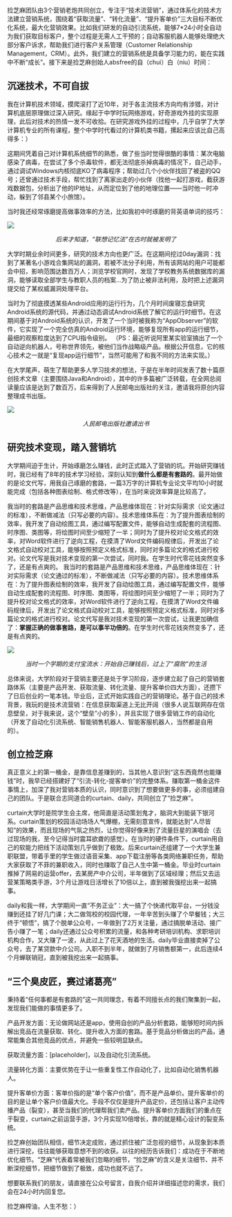 

捡芝麻团队由3个营销老炮共同创立，专注于“技术流营销”，通过体系化的技术方法建立营销系统，围绕着“获取流量”、“转化流量”、“提升客单价”三大目标不断优化系统，最大化营销效果。比如我们研发的自动引流系统，能够7*24小时全自动为我们获取目标客户，整个过程是无需人工干预的；自动客服机器人能够处理绝大部分客户诉求，帮助我们进行客户关系管理（Customer Relationship Management，CRM）。此外，我们建立的营销系统是具备学习能力的，能在实践中不断“成长”。接下来是捡芝麻创始人absfree的自（chui）白（niu）时间：

## 沉迷技术，不可自拔
我在计算机技术领域，摸爬滚打了近10年，对于各主流技术方向均有涉猎，对计算机底层原理做过深入研究。缘起于中学时玩网络游戏，好奇游戏外挂的实现原理，此后对技术的热情一发不可收拾。在研究游戏外挂的过程中，几乎自学了大学计算机专业的所有课程，整个中学时代看过的计算机类书籍，摞起来应该比自己高得多：）

这期间凭着自己对计算机系统细节的熟悉，做了些当时觉得很酷的事情：某次电脑感染了病毒，在尝试了多个杀毒软件，都无法彻底杀掉病毒的情况下，自己动手，通过调试Windows内核彻底KO了病毒程序；帮助过几个小伙伴找回了被盗的QQ号；还曾通过技术手段，帮忙找到了离家出走的小伙伴（找他一起打游戏，截获游戏数据包，分析出了他的IP地址，从而定位到了他的地理位置——当时他一时冲动，躲到了邻县某个小旅馆）。

当时我还经常琢磨提高做事效率的方法，比如我初中时琢磨的背英语单词的技巧：

![](englishWord.png)
<center><i>后来才知道，“联想记忆法”在古时就被发明了</i></center>

大学时期业余时间更多，研究的技术方向也更广泛。在这期间挖过0day漏洞：找到了某著名小游戏合集网站的漏洞，若被不法分子利用，所有该网站的用户可能都会中招，影响范围达数百万人；浏览学校官网时，发现了学校教务系统数据库的漏洞，能够读取全部学生与教职人员的档案...为了防止被非法利用，及时把上述漏洞提交给了某权威漏洞处理平台。

当时为了彻底摸透某些Android应用的运行行为，几个月时间废寝忘食研究Android系统的源代码，并通过动态调试Android系统了解它的运行时细节。在这期间基于对Android系统的认识，开发了一个当时被我称为“AppObserver”的软件，它实现了一个完全仿真的Android运行环境，能够复现所有app的运行细节，最细的观察粒度达到了CPU指令级别。
（PS：最近听说阿里某实验室搞出了一个自动逆向机器人，号称世界领先，被他们当作战略级产品。根据公开信息，它的核心技术之一就是“复现app运行细节”，当然可能用了和我不同的方法来实现。）

在大学尾声，萌生了帮助更多人学习技术的想法，于是在半年时间发表了数十篇原创技术文章（主要围绕Java和Android），其中的许多篇被广泛转载，在全网总阅读量应该是达到了数百万，后来得到了人民邮电出版社的关注，邀请我将原创内容整理成书出版。

![](rmyd.png)
<center><i>人民邮电出版社邀请出书</i></center>

## 研究技术变现，踏入营销坑
大学期间迫于生计，开始琢磨怎么赚钱，此时正式踏入了营销的坑。开始研究赚钱时，我已经有了8年的技术学习经验，深刻认知到**做什么都是有套路的**。最开始做的是论文代写，用我自己琢磨的套路，一篇3万字的计算机专业论文平均10小时就能完成（包括各种图表绘制、格式修改等），在当时来说效率算是比较高了。

我当时的套路是产品思维和技术思维，产品思维体现在：针对实际需求（论文通过的标准），不断做减法（只写必要的内容）。技术思维体系在：为了提升图表绘制的效率，我开发了自动绘图工具，通过编写配置文件，能够自动生成配套的流程图、时序图、类图等，将绘图时间至少缩短了一半；同时为了提升校对论文格式的效率，对Word软件进行了逆向工程，在摸清了Word文件编码规律后，开发出了论文格式自动校对工具，能够按照预定义格式标准，同时对多篇论文的格式进行校对。论文代写是我对技术变现的第一次尝试，同时我。在学生时代零花钱突然变多了，还是有点爽的。
我当时的套路是产品思维和技术思维，产品思维体现在：针对实际需求（论文通过的标准），不断做减法（只写必要的内容）。技术思维体系在：为了提升图表绘制的效率，我开发了自动绘图工具，通过编写配置文件，能够自动生成配套的流程图、时序图、类图等，将绘图时间至少缩短了一半；同时为了提升校对论文格式的效率，对Word软件进行了逆向工程，在摸清了Word文件编码规律后，开发出了论文格式自动校对工具，能够按照预定义格式标准，同时对多篇论文的格式进行校对。论文代写是我对技术变现的第一次尝试，让我更加确信了：**掌握正确的做事套路，是可以事半功倍的**。在学生时代零花钱突然变多了，还是有点爽的。

![](zfbls.png)
<center><i>当时一个学期的支付宝流水：开始自己赚钱后，过上了“腐败”的生活</i></center>

总体来说，大学阶段对于营销主要还是处于学习阶段，逐步建立起了自己的营销套路体系（主要是产品开发、获取流量、转化流量、提升客单价四大方面），还攒下了日后创业的一笔本钱。毕业后，正式开始实践自己的营销理论。基于自己的技术背景，我玩的是技术流营销：在信息获取渠道上无比开阔（很多人说互联网存在信息壁垒，对于我来说，这个“壁垒”小的多），并且实现了很多营销工作的自动化（开发了自动化引流系统、智能销售机器人、智能客服机器人，当然都是自用的）。

## 创立捡芝麻
真正意义上的第一桶金，是靠信息差赚到的，当其他人意识到“这东西竟然也能赚钱”时，我早已经搭建好了“引流-转化-提客单价”的完整体系。赚取第一桶金这件事情上，加深了我对营销本质的认识，同时意识到了想要做更多的事，必须组建自己的团队。于是联合志同道合的curtain、daily，共同创立了“捡芝麻”。

curtain大学时是院学生会主席，他简直是活动策划鬼才，脑洞大到能装下银河系。curtain策划的校园活动场场人气爆棚，无需刻意宣传，就能达到“人尽皆知”的效果，而且现场的气氛之热烈，让你觉得好像来到了流量巨星的演唱会（去过现场的我，至今记得当时震耳欲聋的感觉）。在当时的硬件条件下，curtain用自己的软能力把线下活动策划几乎做到了极致。后来curtain还组建了一个大学生兼职联盟，带着手里的学生做过语音采集、app下载注册等各类网络兼职任务，帮助大家获取了不菲的兼职收入，同时也赚取了自己人生中第一桶金。毕业时curtain推掉了网易的运营offer，去某房产中介公司，半年做到了区域经理；然后又去运营某策略类手游，3个月让游戏日活增长了10倍以上，直到被我强挖出来一起搞事。

daily和我一样，大学期间一直“不务正业”：大一搞了个快递代取平台，一分钱没赚到还挂了好几门课；大二做驾校的校园代理，一年辛苦到头赚了个早餐钱；大三终于“顿悟”，搞了个脱单公众号，一年做到了2万关注量，通过搞脱单活动、接广告小赚了一笔；daily还通过公众号积累的流量，和各种考研培训机构、求职培训机构合作，又大赚了一波，从此过上了花天酒地的生活。daily毕业直接卖掉了公众号，去了某贷款中介公司。入职不到半年，就做到了月销售额第一，此后连续4个月蝉联销冠，直到被我挖出来一起搞事。

## “三个臭皮匠，赛过诸葛亮”

秉持着“任何事都是有套路的”这一共同理念，有着不同擅长点的我们聚集到一起，发现我们能做的事情更多了。

产品开发方面：无论做网站还是app，使用自创的产品分析套路，能够短时间内拆解出竞品在流量获取、转化、提升收入方面的套路。基于竞品分析做出的产品，通常能集合其他竞品的优点，并避免一些较明显缺点。

获取流量方面：[placeholder]，以及自动化引流系统。

流量转化方面：主要优势在于让一些重复性工作自动化了，比如自动化销售机器人。

提升客单价方面：客单价指的是“单个客户价值”，而不是产品单价。提升客单价的目的是让单个客户价值最大化。手段不仅仅是提升产品定价，还包括让客户主动传播产品（裂变），甚至当我们的代理帮我们卖产品。提升客单价方面我们的重点在于裂变，curtain之前运营手游，3个月实现10倍增长，靠的就是精心设计的裂变系统。

捡芝麻创始团队相信，细节决定成败，通过抓住被广泛忽视的细节，从现象到本质进行深挖，往往能够获取意想不到的收获。以往的经历告诉我们：成功在于不断地优化细节。“芝麻”代表着常被我们忽略的细节，“捡芝麻”的含义是关注细节、并不断深挖细节，把细节做到了极致，成功也就不远了。

想要联系我们的朋友，请直接在公众号留言，自我介绍并详细描述您的需求，我们会在24小时内回复您。

捡芝麻榨油，人生不愁：）


